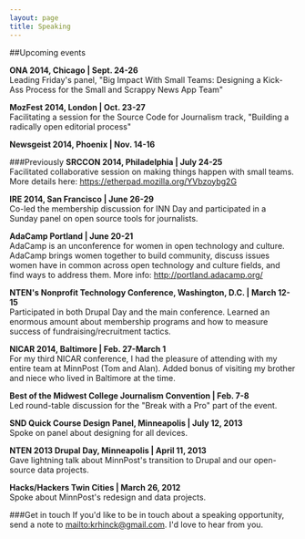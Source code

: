 ```yaml
---
layout: page
title: Speaking
---
```


##Upcoming events

**ONA 2014, Chicago | Sept. 24-26**  
Leading Friday's panel, "Big Impact With Small Teams: Designing a Kick-Ass Process for the Small and Scrappy News App Team"

**MozFest 2014, London | Oct. 23-27**  
Facilitating a session for the Source Code for Journalism track, "Building a radically open editorial process"

**Newsgeist 2014, Phoenix | Nov. 14-16**  



###Previously
**SRCCON 2014, Philadelphia | July 24-25**  
Facilitated collaborative session on making things happen with small teams. More details here: <https://etherpad.mozilla.org/YVbzoybg2G>

**IRE 2014, San Francisco | June 26-29**  
Co-led the membership discussion for INN Day and participated in a Sunday panel on open source tools for journalists.

**AdaCamp Portland | June 20-21**  
AdaCamp is an unconference for women in open technology and culture. AdaCamp brings women together to build community, discuss issues women have in common across open technology and culture fields, and find ways to address them. More info: <http://portland.adacamp.org/>

**NTEN's Nonprofit Technology Conference, Washington, D.C. | March 12-15**  
Participated in both Drupal Day and the main conference. Learned an enormous amount about membership programs and how to measure success of fundraising/recruitment tactics.

**NICAR 2014, Baltimore | Feb. 27-March 1**  
For my third NICAR conference, I had the pleasure of attending with my entire team at MinnPost (Tom and Alan). Added bonus of visiting my brother and niece who lived in Baltimore at the time.

**Best of the Midwest College Journalism Convention | Feb. 7-8**  
Led round-table discussion for the "Break with a Pro" part of the event.

**SND Quick Course Design Panel, Minneapolis | July 12, 2013**  
Spoke on panel about designing for all devices.

**NTEN 2013 Drupal Day, Minneapolis | April 11, 2013**  
Gave lightning talk about MinnPost's transition to Drupal and our open-source data projects.

**Hacks/Hackers Twin Cities | March 26, 2012**  
Spoke about MinnPost's redesign and data projects.  


  
###Get in touch
If you'd like to be in touch about a speaking opportunity, send a note to <mailto:krhinck@gmail.com>. I'd love to hear from you.